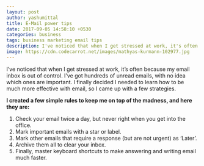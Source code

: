 ```yaml
---
layout: post
author: yashumittal
title: E-Mail power tips
date: 2017-09-05 14:58:10 +0530
categories: business
tags: business marketing email tips
description: I've noticed that when I get stressed at work, it's often because my email inbox is out of control. I've got hundreds of unread emails, with no idea which ones are important. I finally decided I needed to learn how...
image: https://cdn.codecarrot.net/images/mathyas-kurmann-102977.jpg
---
```


I’ve noticed that when I get stressed at work, it’s often because my email inbox is out of control. I’ve got hundreds of unread emails, with no idea which ones are important. I finally decided I needed to learn how to be much more effective with email, so I came up with a few strategies.

**I created a few simple rules to keep me on top of the madness, and here they are:**

1. Check your email twice a day, but never right when you get into the office.
2. Mark important emails with a star or label.
3. Mark other emails that require a response (but are not urgent) as ‘Later’.
4. Archive them all to clear your inbox.
5. Finally, master keyboard shortcuts to make answering and writing email much faster.
